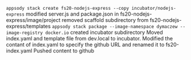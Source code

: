 `appsody stack create fs20-nodejs-express --copy incubator/nodejs-express`
modified server.js and package.json in fs20-nodejs-express/image/project
removed scaffold subdirectory from fs20-nodejs-express/templates 
`appsody stack package --image-namespace dymaczew --image-registry docker.io`
created incubator subdirectory
Moved index.yaml and template file from dev.local to incubator. Modified the contant of index.yaml to specify the github URL and renamed it to fs20-index.yaml
Pushed content to github 


